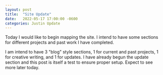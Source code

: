 ```yaml
---
layout: post
title:  "Site Update"
date:   2022-05-17 17:00:00 -0600
categories: Justin Update
---
```


Today I would like to begin mapping the site. I intend to have some sections for different projects and past work I have completed.

I am intend to have 3 "blog" style sections, 1 for current and past projects, 1 for creative writing, and 1 for updates. I have already begun the update section and this post is itself a test to ensure proper setup. Expect to see more later today.